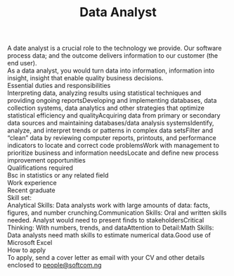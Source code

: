 ---
title:              Data Analyst
location:           Lagos
department:         Engineering
featured_image:     https://res.cloudinary.com/softcomux/image/upload/v1533751166/sfc/headers/openings-header.jpg
image_description:
body: |-
    A date analyst is a crucial role to the technology we provide. Our software process data; and the outcome delivers information to our customer (the end user).

    As a data analyst, you would turn data into information, information into insight, insight that enable quality business decisions. 

    #### Essential duties and responsibilities
    1. Interpreting data, analyzing results using statistical techniques and providing ongoing reports
    2. Developing and implementing databases, data collection systems, data analytics and other strategies that optimize statistical efficiency and quality
    3. Acquiring data from primary or secondary data sources and maintaining databases/data analysis systems
    4. Identify, analyze, and interpret trends or patterns in complex data sets
    5. Filter and “clean” data by reviewing computer reports, printouts, and performance indicators to locate and correct code problems
    6. Work with management to prioritize business and information needs
    7. Locate and define new process improvement opportunities
    
    #### Qualifications required
    - Bsc in statistics or any related field


    #### Work experience
    - Recent graduate

    #### Skill set: 
    - Analytical Skills: Data analysts work with large amounts of data: facts, figures, and number crunching. 
    - Communication Skills: Oral and written skills needed. Analyst would need to present finds to stakeholders
    - Critical Thinking: With numbers, trends, and data 
    - Attention to Detail: 
    - Math Skills: Data analysts need math skills to estimate numerical data.
    - Good use of Microsoft Excel

    ##### How to apply
    To apply, send a cover letter as email with your CV and other details enclosed to [people@softcom.ng](//mailto:people@softcom.ng)
---